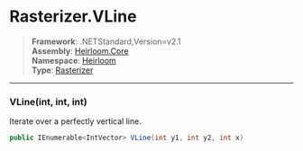 # Rasterizer.VLine

> **Framework**: .NETStandard,Version=v2.1  
> **Assembly**: [Heirloom.Core][0]  
> **Namespace**: [Heirloom][0]  
> **Type**: [Rasterizer][1]  

--------------------------------------------------------------------------------

### VLine(int, int, int)

Iterate over a perfectly vertical line.

```cs
public IEnumerable<IntVector> VLine(int y1, int y2, int x)
```

[0]: ..\Heirloom.Core.md
[1]: Heirloom.Rasterizer.md
